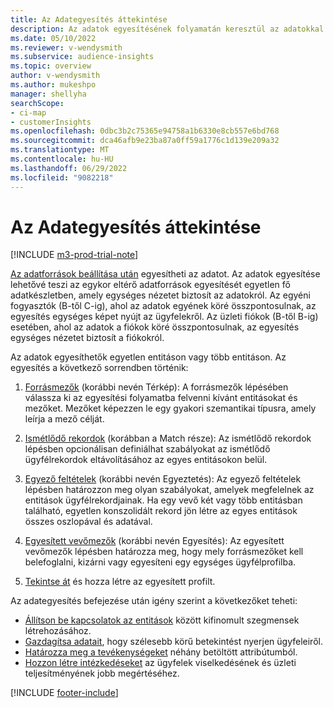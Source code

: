 ```yaml
---
title: Az Adategyesítés áttekintése
description: Az adatok egyesítésének folyamatán keresztül az adatokkal egyetlen, egységes ügyfélprofilokból álló adatkészletet hozhat létre.
ms.date: 05/10/2022
ms.reviewer: v-wendysmith
ms.subservice: audience-insights
ms.topic: overview
author: v-wendysmith
ms.author: mukeshpo
manager: shellyha
searchScope:
- ci-map
- customerInsights
ms.openlocfilehash: 0dbc3b2c75365e94758a1b6330e8cb557e6bd768
ms.sourcegitcommit: dca46afb9e23ba87a0ff59a1776c1d139e209a32
ms.translationtype: MT
ms.contentlocale: hu-HU
ms.lasthandoff: 06/29/2022
ms.locfileid: "9082218"
---
```

# <a name="data-unification-overview"></a>Az Adategyesítés áttekintése

[!INCLUDE [m3-prod-trial-note](includes/m3-prod-trial-note.md)]

[Az adatforrások beállítása után](data-sources.md) egyesítheti az adatot. Az adatok egyesítése lehetővé teszi az egykor eltérő adatforrások egyesítését egyetlen fő adatkészletben, amely egységes nézetet biztosít az adatokról. Az egyéni fogyasztók (B-től C-ig), ahol az adatok egyének köré összpontosulnak, az egyesítés egységes képet nyújt az ügyfelekről. Az üzleti fiókok (B-től B-ig) esetében, ahol az adatok a fiókok köré összpontosulnak, az egyesítés egységes nézetet biztosít a fiókokról.

Az adatok egyesíthetők egyetlen entitáson vagy több entitáson. Az egyesítés a következő sorrendben történik:

1. [Forrásmezők](map-entities.md) (korábbi nevén Térkép): A forrásmezők lépésében válassza ki az egyesítési folyamatba felvenni kívánt entitásokat és mezőket. Mezőket képezzen le egy gyakori szemantikai típusra, amely leírja a mező célját.

1. [Ismétlődő rekordok](remove-duplicates.md) (korábban a Match része): Az ismétlődő rekordok lépésben opcionálisan definiálhat szabályokat az ismétlődő ügyfélrekordok eltávolításához az egyes entitásokon belül.

1. [Egyező feltételek](match-entities.md) (korábbi nevén Egyeztetés): Az egyező feltételek lépésben határozzon meg olyan szabályokat, amelyek megfelelnek az entitások ügyfélrekordjainak. Ha egy vevő két vagy több entitásban található, egyetlen konszolidált rekord jön létre az egyes entitások összes oszlopával és adatával.

1. [Egyesített vevőmezők](merge-entities.md) (korábbi nevén Egyesítés): Az egyesített vevőmezők lépésben határozza meg, hogy mely forrásmezőket kell belefoglalni, kizárni vagy egyesíteni egy egységes ügyfélprofilba.  

1. [Tekintse át](review-unification.md) és hozza létre az egyesített profilt.

Az adategyesítés befejezése után igény szerint a következőket teheti:

- [Állítson be kapcsolatok az entitások](relationships.md) között kifinomult szegmensek létrehozásához.
- [Gazdagítsa adatait](enrichment-hub.md), hogy szélesebb körű betekintést nyerjen ügyfeleiről.
- [Határozza meg a tevékenységeket](activities.md) néhány betöltött attribútumból.
- [Hozzon létre intézkedéseket](measures.md) az ügyfelek viselkedésének és üzleti teljesítményének jobb megértéséhez.

[!INCLUDE [footer-include](includes/footer-banner.md)]
